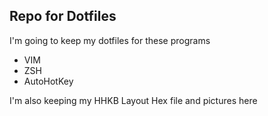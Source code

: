 ## Repo for Dotfiles
I'm going to keep my dotfiles for these programs
* VIM
* ZSH
* AutoHotKey

I'm also keeping my HHKB Layout Hex file and pictures here
